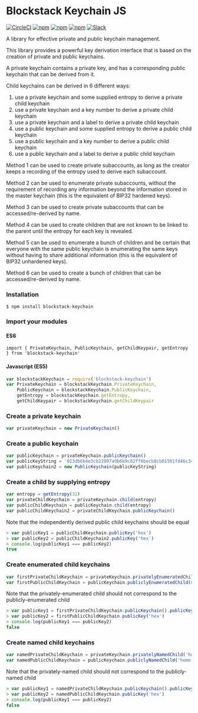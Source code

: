 # Blockstack Keychain JS

[![CircleCI](https://img.shields.io/circleci/project/blockstack/blockstack-keychain-js/master.svg)](https://circleci.com/gh/blockstack/blockstack-keychain-js/tree/master)
[![npm](https://img.shields.io/npm/l/blockstack-keychain.svg)](https://www.npmjs.com/package/blockstack-keychain)
[![npm](https://img.shields.io/npm/v/blockstack-keychain.svg)](https://www.npmjs.com/package/blockstack-keychain)
[![npm](https://img.shields.io/npm/dm/blockstack-keychain.svg)](https://www.npmjs.com/package/blockstack-keychain)
[![Slack](http://slack.blockstack.org/badge.svg)](http://slack.blockstack.org/)

A library for effective private and public keychain management.

This library provides a powerful key derivation interface that is based on the creation of private and public keychains.

A private keychain contains a private key, and has a corresponding public keychain that can be derived from it.

Child keychains can be derived in 6 different ways:

1. use a private keychain and some supplied entropy to derive a private child keychain
1. use a private keychain and a key number to derive a private child keychain
1. use a private keychain and a label to derive a private child keychain
1. use a public keychain and some supplied entropy to derive a public child keychain
1. use a public keychain and a key number to derive a public child keychain
1. use a public keychain and a label to derive a public child keychain

Method 1 can be used to create private subaccounts, as long as the creator keeps a recording of the entropy used to derive each subaccount.

Method 2 can be used to enumerate private subaccounts, without the requirement of recording any information beyond the information stored in the master keychain (this is the equivalent of BIP32 hardened keys).

Method 3 can be used to create private subaccounts that can be accessed/re-derived by name.

Method 4 can be used to create children that are not known to be linked to the parent until the entropy for each key is revealed.

Method 5 can be used to enumerate a bunch of children and be certain that everyone with the same public keychain is enumerating the same keys without having to share additional information (this is the equivalent of BIP32 unhardened keys).

Method 6 can be used to create a bunch of children that can be accessed/re-derived by name.

### Installation

```
$ npm install blockstack-keychain
```

### Import your modules

#### ES6

```es6
import { PrivateKeychain, PublicKeychain, getChildKeypair, getEntropy } from 'blockstack-keychain'
```

#### Javascript (ES5)

```js
var blockstackKeychain = require('blockstack-keychain')
var PrivateKeychain = blockstackKeychain.PrivateKeychain,
    PublicKeychain = blockstackKeychain.PublicKeychain,
    getEntropy = blockstackKeychain.getEntropy,
    getChildKeypair = blockstackKeychain.getChildKeypair
```

### Create a private keychain

```js
var privateKeychain = new PrivateKeychain()
```

### Create a public keychain

```js
var publicKeychain = privateKeychain.publicKeychain()
var publicKeyString = '023db6b4e3cb22097a9b6b9c82ff6becb8cb01561fd46c3484abf22ff4dc30ee58'
var publicKeychain2 = new PublicKeychain(publicKeyString)
```

### Create a child by supplying entropy

```js
var entropy = getEntropy(32)
var privateChildKeychain = privateKeychain.child(entropy)
var publicChildKeychain = publicKeychain.child(entropy)
var publicChildKeychain2 = privateChildKeychain.publicKeychain()
```

Note that the independently derived public child keychains should be equal

```js
> var publicKey1 = publicChildKeychain.publicKey('hex')
> var publicKey2 = publicChildKeychain2.publicKey('hex')
> console.log(publicKey1 === publicKey2)
true
```

### Create enumerated child keychains

```js
var firstPrivateChildKeychain = privateKeychain.privatelyEnumeratedChild(0)
var firstPublicChildKeychain = publicKeychain.publiclyEnumeratedChild(0)
```

Note that the privately-enumerated child should not correspond to the publicly-enumerated child

```js
> var publicKey1 = firstPrivateChildKeychain.publicKeychain().publicKey('hex')
> var publicKey2 = firstPublicChildKeychain.publicKey('hex')
> console.log(publicKey1 === publicKey2)
false
```

### Create named child keychains

```js
var namedPrivateChildKeychain = privateKeychain.privatelyNamedChild('home-laptop-1')
var namedPublicChildKeychain = publicKeychain.publiclyNamedChild('home-laptop-1')
```

Note that the privately-named child should not correspond to the publicly-named child

```js
> var publicKey1 = namedPrivateChildKeychain.publicKeychain().publicKey('hex')
> var publicKey2 = namedPublicChildKeychain.publicKey('hex')
> console.log(publicKey1 === publicKey2)
false
```
